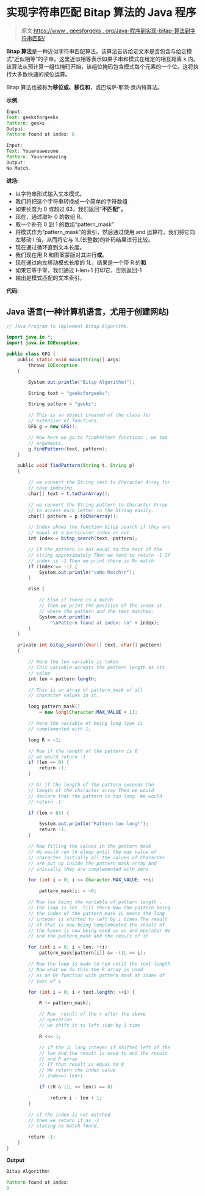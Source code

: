# 实现字符串匹配 Bitap 算法的 Java 程序

> 原文:[https://www . geesforgeks . org/Java-程序到实现-bitap-算法到字符串匹配/](https://www.geeksforgeeks.org/java-program-to-implement-bitap-algorithm-for-string-matching/)

**Bitap 算法**是一种近似字符串匹配算法。该算法告诉给定文本是否包含与给定模式“近似相等”的子串。这里近似相等表示如果子串和模式在给定的相互距离 k 内。该算法从预计算一组位掩码开始，该组位掩码包含模式每个元素的一个位。这将执行大多数快速的按位运算。

Bitap 算法也被称为**移位或、移位和**，或巴埃萨·耶茨·贡内特算法。

**示例:**

```java
Input:
Text: geeksforgeeks
Pattern: geeks
Output:
Pattern found at index: 0

Input:
Text: Youareawesome
Pattern: Youareamazing
Output:
No Match.
```

**进场:**

*   以字符串形式输入文本模式。
*   我们将把这个字符串转换成一个简单的字符数组
*   如果长度为 0 或超过 63，我们返回“**不匹配”。**
*   现在，通过取补 0 的数组 R。
*   取一个补充 0 到 1 的数组“pattern_mask”
*   将模式作为“pattern_mask”的索引，然后通过使用 and 运算符，我们将它向左移动 I 倍，从而将它与 1L(长整数)的补码结果进行比较。
*   现在通过循环直到文本长度。
*   我们现在用 R 和图案蒙版对其进行**或**。
*   现在通过向左移动模式长度的 1L，结果是一个带 R 的**和**
*   如果它等于零，我们通过 I-len+1 打印它，否则返回-1
*   输出是模式匹配的文本索引。

**代码:**

## Java 语言(一种计算机语言，尤用于创建网站)

```java
// Java Program to implement Bitap Algorithm.

import java.io.*;
import java.io.IOException;

public class GFG {
    public static void main(String[] args)
        throws IOException
    {

        System.out.println("Bitap Algorithm!");

        String text = "geeksforgeeks";

        String pattern = "geeks";

        // This is an object created of the class for
        // extension of functions.
        GFG g = new GFG();

        // Now here we go to findPattern functions , we two
        // arguments.
        g.findPattern(text, pattern);
    }

    public void findPattern(String t, String p)
    {

        // we convert the String text to Character Array for
        // easy indexing
        char[] text = t.toCharArray();

        // we convert the String pattern to Character Array
        // to access each letter in the String easily.
        char[] pattern = p.toCharArray();

        // Index shows the function bitap search if they are
        // equal at a particular index or not
        int index = bitap_search(text, pattern);

        // If the pattern is not equal to the text of the
        // string approximately Then we tend to return -1 If
        // index is -1 Then we print there is No match
        if (index == -1) {
            System.out.println("\nNo Match\n");
        }

        else {

            // Else if there is a match
            // Then we print the position of the index at
            // where the pattern and the text matches.
            System.out.println(
                "\nPattern found at index: \n" + index);
        }
    }

    private int bitap_search(char[] text, char[] pattern)
    {

        // Here the len variable is taken
        // This variable accepts the pattern length as its
        // value
        int len = pattern.length;

        // This is an array of pattern_mask of all
        // character values in it.

        long pattern_mask[]
            = new long[Character.MAX_VALUE + 1];

        // Here the variable of being long type is
        // complemented with 1;

        long R = ~1;

        // Now if the length of the pattern is 0
        // we would return -1
        if (len == 0) {
            return -1;
        }

        // Or if the length of the pattern exceeds the
        // length of the character array Then we would
        // declare that the pattern is too long. We would
        // return -1

        if (len > 63) {

            System.out.println("Pattern too long!");
            return -1;
        }

        // Now filling the values in the pattern mask
        // We would run th eloop until the max value of
        // character Initially all the values of Character
        // are put up inside the pattern mask array And
        // initially they are complemented with zero

        for (int i = 0; i <= Character.MAX_VALUE; ++i)

            pattern_mask[i] = ~0;

        // Now len being the variable of pattern length ,
        // the loop is set  till there Now the pattern being
        // the index of the pattern_mask 1L means the long
        // integer is shifted to left by i times The result
        // of that is now being complemented the result of
        // the baove is now being used as an and operator We
        // and the pattern_mask and the result of it

        for (int i = 0; i < len; ++i)
            pattern_mask[pattern[i]] &= ~(1L << i);

        // Now the loop is made to run until the text length
        // Now what we do this the R array is used
        // as an Or function with pattern_mask at index of
        // text of i

        for (int i = 0; i < text.length; ++i) {

            R |= pattern_mask];

            // Now  result of the r after the above
            // operation
            // we shift it to left side by 1 time

            R <<= 1;

            // If the 1L long integer if shifted left of the
            // len And the result is used to and the result
            // and R array
            // If that result is equal to 0
            // We return the index value
            // Index=i-len+1

            if ((R & (1L << len)) == 0)

                return i - len + 1;
        }

        // if the index is not matched
        // then we return it as -1
        // stating no match found.

        return -1;
    }
}
```

**Output**

```java
Bitap Algorithm!

Pattern found at index: 
0
```